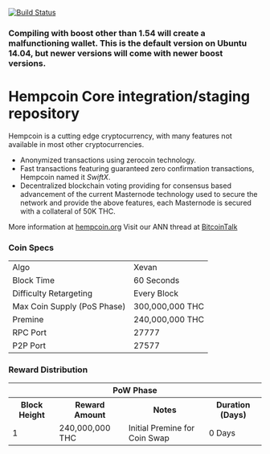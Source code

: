 
[![Build Status](https://travis-ci.org/hempcoin-project/hempcoin.svg?branch=master)](https://travis-ci.org/hempcoin-project/hempcoin)



### Compiling with boost other than 1.54 will create a malfunctioning wallet. This is the default version on Ubuntu 14.04, but newer versions will come with newer boost versions.


# Hempcoin Core integration/staging repository


Hempcoin is a cutting edge cryptocurrency, with many features not available in most other cryptocurrencies.
- Anonymized transactions using zerocoin technology.
- Fast transactions featuring guaranteed zero confirmation transactions, Hempcoin named it _SwiftX_.
- Decentralized blockchain voting providing for consensus based advancement of the current Masternode
  technology used to secure the network and provide the above features, each Masternode is secured
  with a collateral of 50K THC.

More information at [hempcoin.org](https://www.hempcoin.org) Visit our ANN thread at [BitcoinTalk](https://bitcointalk.org/index.php?topic=506320.0)


### Coin Specs
<table>
<tr><td>Algo</td><td>Xevan</td></tr>
<tr><td>Block Time</td><td>60 Seconds</td></tr>
<tr><td>Difficulty Retargeting</td><td>Every Block</td></tr>
<tr><td>Max Coin Supply (PoS Phase)</td><td>300,000,000 THC</td></tr>
<tr><td>Premine</td><td>240,000,000 THC</td></tr>
<tr><td>RPC Port</td><td>27777</td></tr>
<tr><td>P2P Port</td><td>27577</td></tr>
</table>


### Reward Distribution

<table>
<th colspan=4>PoW Phase</th>
<tr><th>Block Height</th><th>Reward Amount</th><th>Notes</th><th>Duration (Days)</th></tr>
<tr><td>1</td><td>240,000,000 THC</td><td>Initial Premine for Coin Swap</td><td>0 Days</td></tr>

